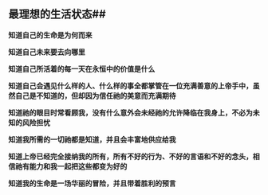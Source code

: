 ## 最理想的生活状态##

**知道自己的生命是为何而来**

**知道自己未来要去向哪里**

**知道自己所活着的每一天在永恒中的价值是什么**

**知道自己会遇见什么样的人、什么样的事全都掌管在一位充满善意的上帝手中，虽然自己是不知道的，但却因为信任祂的美意而充满期待**

**知道祂的眼目时常看顾我，没有什么意外会未经祂的允许降临在我身上，不必为未知的风险担忧**

**知道我所需的一切祂都是知道，并且会丰富地供应给我**

**知道上帝已经完全接纳我的所有，所有不好的行为、不好的言语和不好的念头，相信祂有能力和我一起把这些都变为好的**

**知道我的生命是一场华丽的冒险，并且带着胜利的预言**